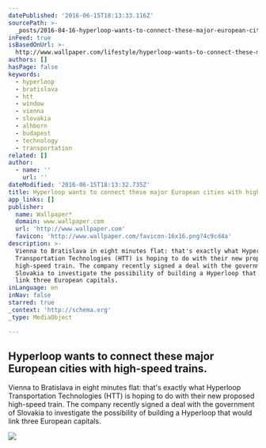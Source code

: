 ```yaml
---
datePublished: '2016-06-15T18:13:33.116Z'
sourcePath: >-
  _posts/2016-04-16-hyperloop-wants-to-connect-these-major-european-cities-with.md
inFeed: true
isBasedOnUrl: >-
  http://www.wallpaper.com/lifestyle/hyperloop-wants-to-connect-these-major-european-cities-with-high-speed-trains
authors: []
hasPage: false
keywords:
  - hyperloop
  - bratislava
  - htt
  - window
  - vienna
  - slovakia
  - alhborn
  - budapest
  - technology
  - transportation
related: []
author:
  - name: ''
    url: ''
dateModified: '2016-06-15T18:13:32.735Z'
title: Hyperloop wants to connect these major European cities with high-speed trains.
app_links: []
publisher:
  name: Wallpaper*
  domain: www.wallpaper.com
  url: 'http://www.wallpaper.com'
  favicon: 'http://www.wallpaper.com/favicon-16x16.png?4c9cd4a'
description: >-
  Vienna to Bratislava in eight minutes flat: that's exactly what Hyperloop
  Transportation Technologies (HTT) is hoping to do with their new proposed
  high-speed train. The company recently signed a deal with the government of
  Slovakia to investigate the possibility of building a Hyperloop that would
  link three European capitals.
inLanguage: en
inNav: false
starred: true
_context: 'http://schema.org'
_type: MediaObject

---
```

<article style=""><h1>Hyperloop wants to connect these major European cities with high-speed trains.</h1><p>Vienna to Bratislava in eight minutes flat: that's exactly what Hyperloop Transportation Technologies (HTT) is hoping to do with their new proposed high-speed train. The company recently signed a deal with the government of Slovakia to investigate the possibility of building a Hyperloop that would link three European capitals.</p><img src="https://s3-us-west-2.amazonaws.com/the-grid-img/p/aa366e6481aeca7fa8b262dffd0faf95dcd6d1c7.jpg" /></article>